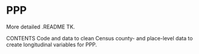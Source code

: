 # PPP
More detailed .README TK. 

CONTENTS
Code and data to clean Census county- and place-level data to create longitudinal variables for PPP.  
